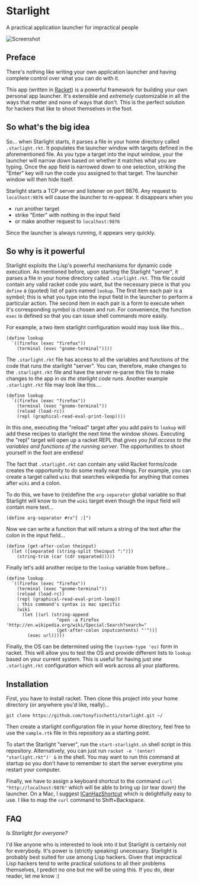 # Starlight

A practical application launcher for impractical people

![Screenshot](images/strl-screenshot.png?raw=TRUE)


Preface
---
There's nothing like writing your own application launcher and
having complete control over what you can do with it.

This app (written in [Racket](https://racket-lang.org/)) is a powerful
framework for building your own personal app launcher. It's extensible and
*extremely* customizable in all the ways that matter and none of ways that
don't. This is the perfect solution for hackers that like to shoot themselves
in the foot.


So what's the big idea
---
So... when Starlight starts, it parses a file in your home directory called
`.starlight.rkt`. It populates the launcher window with targets defined in
the aforementioned file. As you type a target into the input window, your
the launcher will narrow down based on whether it matches what you are typing.
Once the app field is narrowed down to one selection, striking the "Enter"
key will run the code you assigned to that target. The launcher window will
then hide itself.

Starlight starts a TCP server and listener on port 9876. Any request to
`localhost:9876` will cause the launcher to re-appear. It disappears when you
  - run another target
  - strike "Enter" with nothing in the input field
  - or make another request to `localhost:9876`

Since the launcher is always running, it appears very quickly.


So why is it powerful
---

Starlight exploits the Lisp's powerful mechanisms for dynamic code
execution. As mentioned before, upon starting the Starlight "server",
it parses a file in your home directory called `.starlight.rkt`.
This file could contain any valid racket code you want,
but the necessary piece is that you `define` a (quoted) list of pairs
named `lookup`.  The first item each pair is a symbol; this is what you
type into the input field in the launcher to perform a particular action.
The second item in each pair is a form to execute when it's corresponding
symbol is chosen and run. For convenience, the function `exec` is defined
so that you can issue shell commands more easily.

For example, a two item starlight configuration would may look like this...

```racket
(define lookup
  `((firefox (exec "firefox"))
    (terminal (exec "gnome-terminal"))))
```

The `.starlight.rkt` file has access to all the variables and functions of
the code that runs the starlight "server". You can, therefore, make changes
to the `.starlight.rkt` file and have the server re-parse this file to make
changes to the app in *as the starlight code runs*. Another example `.starlight.rkt` file
may look like this....

```racket
(define lookup
  `((firefox (exec "firefox"))
    (terminal (exec "gnome-terminal"))
    (reload (load-rc))
    (repl (graphical-read-eval-print-loop))))
```

In this one, executing the "reload" target after you add pairs to `lookup`
will add these recipes to starlight the next time the window shows.
Executing the "repl" target will open up a racket REPL that _gives you
full access to the variables and functions of the running server_. The
opportunities to shoot yourself in the foot are endless!

The fact that `.starlight.rkt` can contain any valid Racket forms/code
creates the opportunity to do some really neat things. For example, you can
create a target called `wiki` that searches wikipedia for anything that comes
after `wiki` and a colon.

To do this, we have to (re)define the `arg-separator` global variable so
that Starlight will know to run the `wiki` target even though the input
field will contain more text...

```racket
(define arg-separator #rx"[ :]")
```

Now we can write a function that will return a string of the text after the
colon in the input field...

```racket
(define (get-after-colon theinput)
  (let ([separated (string-split theinput ":")])
    (string-trim (car (cdr separated)))))
```

Finally let's add another recipe to the `lookup` variable from before...


```racket
(define lookup
  `((firefox (exec "firefox"))
    (terminal (exec "gnome-terminal"))
    (reload (load-rc))
    (repl (graphical-read-eval-print-loop))
    ; this command's syntax is mac specific
    (wiki
      (let [(url (string-append
                   "open -a Firefox 'http://en.wikipedia.org/wiki/Special:Search?search="
                   (get-after-colon inputcontents) "'"))]
        (exec url)))))

```

Finally, the OS can be determined using the `(system-type 'os)` form in
racket.  This will allow you to test the OS and provide different lists
to `lookup` based on your current system. This is useful for having just
*one* `.starlight.rkt` configuration which will work across all your platforms.


Installation
---
First, you have to install racket. Then clone this project into your
home directory (or anywhere you'd like, really)...

```
git clone https://github.com/tonyfischetti/starlight.git ~/
```

Then create a starlight configuration file in your home directory, feel free
to use the `sample.rtk` file in this repository as a starting point.

To start the Starlight "server", run the `start-starlight.sh` shell script
in this repository. Alternatively, you can just run
`racket -e '(enter! "starlight.rkt")' &` in the shell. You may want to run
this command at startup so you don't have to remember to start the server
everytime you restart your computer.

Finally, we have to assign a keyboard shortcut to the command
`curl "http://localhost:9876"` which will be able to bring up (or tear down)
the launcher. On a Mac, I suggest
[ICanHazShortcut](https://github.com/deseven/icanhazshortcut) which is
delightfully easy to use. I like to map the `curl` command to
Shift+Backspace.


FAQ
---
_Is Starlight for everyone?_

I'd like anyone who is interested to look into it but Starlight is certainly
not for everybody. It's power is (strictly speaking) unecessary. Starlight
is probably best suited for use among Lisp hackers. Given that impractical
Lisp hackers tend to write practical solutions to all their problems
themselves, I predict no one but me will be using this. If you do, dear reader,
let me know :)


